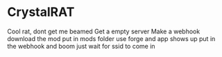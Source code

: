 # CrystalRAT
Cool rat, dont get me beamed
Get a empty server
Make a webhook
download the mod
put in mods folder
use forge
and app shows up
put in the webhook
and boom
just wait for ssid to come in
